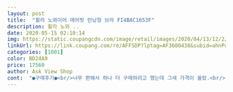```yaml
---
layout: post 
title:  "휠라 노와이어 에어핏 런닝형 브라 FI4BAC1653F" 
description: 휠라 노와 ..
date: 2020-05-15 02:10:14 
img: https://static.coupangcdn.com/image/retail/images/2020/04/13/12/2/ccc4b18e-281c-4268-a152-04ecd0dc4aeb.jpg 
linkUrl: https://link.coupang.com/re/AFFSDP?lptag=AF3600438&subid=ahnPublicAsk&pageKey=1473784258&itemId=2532921248&vendorItemId=70511314221&traceid=V0-113-6a8d325b40634fc8 
categories: [1001] 
color: BD24A9 
price: 17560 
author: Ask View Shop 
cont:  "●구매후기●<br/>너무 편해서 하나 더 구매하려고 했는데 그새 가격이 올랐.<br/>.<br/> 편하긴 엄청 편합니다.<br/><br/>속에 있는 보형물이 세탁시 빠져서 불편해요<br/>일단 최대한 도움이 될수 있도록 다 적어보자면 전 고1에  160/45 좀 마른 편입니다 전 a컵이구 제가 시킨건 90 인데 후기가 없어서 90시킬지 95 시킬지 엄청 고민하다가 그냥 90시켰어여 뭐 배송은 말할것도 없이 언제나 그랬듯 빠르구요 딱 입어보는데 아 망한고 같다 라는 느낌이 들었는데 입어보니까 딱 맞고 진짜 편하더라구요 일반 브라보다 확실히 스포츠 브라가 훨씬 편하고 그 끈도 사진처럼 엄청 얇아서 뭐 학생분들 교복입거나 딱 달라붙는옷 입을때 브라 끈 진짜 티가 아예 안날거 같고 색도 진짜 살색이라 맘에 들었어요 그리고 여름에도 진짜 얇아서 안덥고 재질도 통풍이 될거 같고 심플하니 너무 예뻐요 스브 찾으시면 이거 강추드려요 하나 더 사려고 생각중입니당 짱 !!!!!!!<br/>" 
---
```

